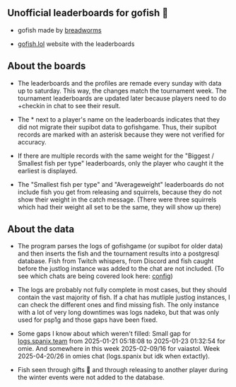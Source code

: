 ## Unofficial leaderboards for gofish 🥇
* gofish made by [breadworms](https://www.twitch.tv/breadworms)

* [gofish.lol](https://gofish.lol/) website with the leaderboards

## About the boards

* The leaderboards and the profiles are remade every sunday with data up to saturday. This way, the changes match the tournament week. The tournament leaderboards are updated later because players need to do +checkin in chat to see their result.

* The * next to a player's name on the leaderboards indicates that they did not migrate their supibot data to gofishgame. Thus, their supibot records are marked with an asterisk because they were not verified for accuracy.

* If there are multiple records with the same weight for the "Biggest / Smallest fish per type" leaderboards, only the player who caught it the earliest is displayed. 

* The "Smallest fish per type" and "Averageweight" leaderboards do not include fish you get from releasing and squirrels, because they do not show their weight in the catch message. (There were three squirrels which had their weight all set to be the same, they will show up there)

## About the data

* The program parses the logs of gofishgame (or supibot for older data) and then inserts the fish and the tournament results into a postgresql database. Fish from Twitch whispers, from Discord and fish caught before the justlog instance was added to the chat are not included. (To see which chats are being covered look here: [config](https://github.com/blableblup/gofish/blob/main/config.json))

* The logs are probably not fully complete in most cases, but they should contain the vast majority of fish. If a chat has mutliple justlog instances, I can check the different ones and find missing fish. The only instance with a lot of very long downtimes was logs nadeko, but that was only used for psp1g and those gaps have been fixed.

* Some gaps I know about which weren't filled: Small gap for [logs.spanix.team](https://logs.spanix.team/channel/omie/user/gofishgame/2025/1) from 2025-01-21 05:18:08 to 2025-01-23 01:32:54 for omie. And somewhere in this week 2025-02-09/16 for vaiastol. Week 2025-04-20/26 in omies chat (logs.spanix but idk when extactly).

* Fish seen through gifts 🎁 and through releasing to another player during the winter events were not added to the database.
